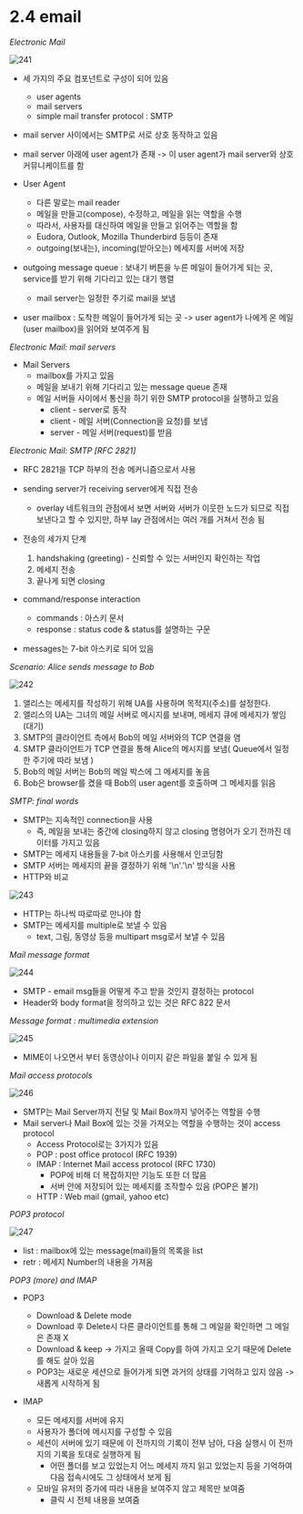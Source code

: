 ﻿# 2.4 email

*Electronic Mail*

![241](Images/241.PNG)

* 세 가지의 주요 컴포넌트로 구성이 되어 있음
	* user agents 
	* mail servers
	* simple mail transfer protocol : SMTP

* mail server 사이에서는 SMTP로 서로 상호 동작하고 있음 
* mail server 아래에 user agent가 존재 -> 이 user agent가 mail server와 상호 커뮤니케이트를 함

* User Agent
	* 다른 말로는 mail reader 
	* 메일을 만들고(compose), 수정하고, 메일을 읽는 역할을 수행
	* 따라서, 사용자를 대신하여 메일을 만들고 읽어주는 역할을 함 
	* Eudora, Outlook, Mozilla Thunderbird 등등이 존재
	* outgoing(보내는), incoming(받아오는) 메세지를 서버에 저장 

* outgoing message queue : 보내기 버튼을 누른 메일이 들어가게 되는 곳, service를 받기 위해 기다리고 있는 대기 행렬 
	* mail server는 일정한 주기로 mail을 보냄 
* user mailbox : 도착한 메일이 들어가게 되는 곳 -> user agent가 나에게 온 메일(user mailbox)을 읽어와 보여주게 됨 

*Electronic Mail: mail servers* 

* Mail Servers
	* mailbox를 가지고 있음
	* 메일을 보내기 위해 기다리고 있는 message queue 존재 
	* 메일 서버들 사이에서 통신을 하기 위한 SMTP protocol을 실행하고 있음
		* client - server로 동작
		* client - 메일 서버(Connection을 요청)를 보냄
		* server - 메일 서버(request)를 받음  

*Electronic Mail: SMTP [RFC 2821]*

* RFC 2821을 TCP 하부의 전송 메커니즘으로서 사용 
* sending server가 receiving server에게 직접 전송 
	* overlay 네트워크의 관점에서 보면 서버와 서버가 이웃한 노드가 되므로 직접 보낸다고 할 수 있지만, 하부 lay 관점에서는 여러 개를 거쳐서 전송 됨
* 전송의 세가지 단계 
	1. handshaking (greeting) - 신뢰할 수 있는 서버인지 확인하는 작업 
	2. 메세지 전송
	3. 끝나게 되면 closing 

* command/response interaction
	* commands : 아스키 문서
	* response : status code & status를 설명하는 구문 
* messages는 7-bit 아스키로 되어 있음 

*Scenario: Alice sends message to Bob*

![242](Images/242.PNG)

1. 앨리스는 메세지를 작성하기 위해 UA를 사용하며 목적지(주소)를 설정한다. 
2. 앨리스의 UA는 그녀의 메일 서버로 메시지를 보내며, 메세지 큐에 메세지가 쌓임(대기)
3. SMTP의 클라이언트 측에서 Bob의 메일 서버와의 TCP 연결을 염
4. SMTP 클라이언트가 TCP 연결을 통해 Alice의 메시지를 보냄( Queue에서 일정한 주기에 따라 보냄 )
5. Bob의 메일 서버는 Bob의 메일 박스에 그 메세지를 놓음 
6. Bob은 browser를 켰을 때 Bob의 user agent를 호출하며 그 메세지를 읽음 

*SMTP: final words*

* SMTP는 지속적인 connection을 사용 
	* 즉, 메일을 보내는 중간에 closing하지 않고 closing 명령어가 오기 전까진 데이터를 가지고 있음
* SMTP는 메세지 내용들을 7-bit 아스키를 사용해서 인코딩함 
* SMTP 서버는 메세지의 끝을 결정하기 위해 '\n'.'\n' 방식을 사용 
* HTTP와 비교

![243](Images/243.PNG)

* HTTP는 하나씩 따로따로 만나야 함 
* SMTP는 메세지를 multiple로 보낼 수 있음
	* text, 그림, 동영상 등을 multipart msg로서 보낼 수 있음 

*Mail message format*

![244](Images/244.PNG)

* SMTP - email msg들을 어떻게 주고 받을 것인지 결정하는 protocol
* Header와 body format을 정의하고 있는 것은 RFC 822 문서 

*Message format : multimedia extension*

![245](Images/245.PNG)

* MIME이 나오면서 부터 동영상이나 이미지 같은 파일을 붙일 수 있게 됨

*Mail access protocols*

![246](Images/246.PNG)

* SMTP는 Mail Server까지 전달 및 Mail Box까지 넣어주는 역할을 수행 
* Mail server나 Mail Box에 있는 것을 가져오는 역할을 수행하는 것이 access protocol 
	* Access Protocol로는 3가지가 있음
	* POP : post office protocol (RFC 1939)
	* IMAP : Internet Mail access protocol (RFC 1730)
		* POP에 비해 더 복잡하지만 기능도 또한 더 많음
		* 서버 안에 저장되어 있는 메세지를 조작할수 있음 (POP은 불가)
	* HTTP : Web mail (gmail, yahoo etc)

*POP3 protocol*

![247](Images/247.PNG)

* list : mailbox에 있는 message(mail)들의 목록을 list
* retr : 메세지 Number의 내용을 가져옴

*POP3 (more) and IMAP*

* POP3
	* Download & Delete mode 
	* Download 후 Delete시 다른 클라이언트를 통해 그 메일을 확인하면 그 메일은 존재 X 
	* Download & keep -> 가지고 올때 Copy를 하여 가지고 오기 때문에 Delete를 해도 살아 있음 
	* POP3는 새로운 세션으로 들어가게 되면 과거의 상태를 기억하고 있지 않음 -> 새롭게 시작하게 됨 

* IMAP
	* 모든 메세지를 서버에 유지
	* 사용자가 폴더에 메시지를 구성할 수 있음 
	* 세션이 서버에 있기 때문에 이 전까지의 기록이 전부 남아, 다음 실행시 이 전까지의 기록을 토대로 실행하게 됨 
		* 어떤 폴더를 보고 있었는지 어느 메세지 까지 읽고 있었는지 등을 기억하여 다음 접속시에도 그 상태에서 보게 됨 
	* 모바일 유저의 증가에 따라 내용을 보여주지 않고 제목만 보여줌 
		* 클릭 시 전체 내용을 보여줌 








 
